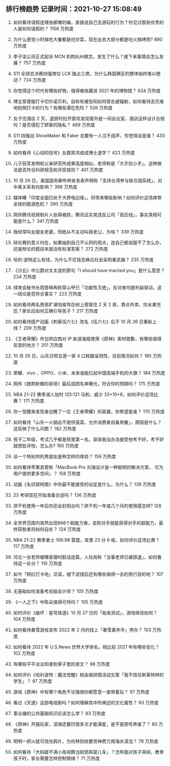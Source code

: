 
## 排行榜趋势 记录时间：2021-10-27 15:08:49
  
  1. 如何看待请假连理由都懒的编，直接说自己去游玩的行为？你见过那些优秀的人是如何请假的？ 1158 万热度
    
  2. 为什么感觉小时候吃大餐都是吃炒菜，现在出去大部分都是吃火锅烤肉? 890 万热度
    
  3. 李子柒公司正式起诉 MCN 机构杭州微念，发生了什么？接下来事情会怎么发展？ 757 万热度
    
  4. S11 全球总决赛四强席位 LCK 独占三席，为什么韩国赛区的整体始终难以撼动？ 724 万热度
    
  5. 你觉得这个时代有哪些好物，值得被收藏进 3021 年的博物馆？ 624 万热度
    
  6. 博主穿便服打卡切尔诺贝利，自称有被告知如何穿衣避辐射，如何看待去灾难地拍照打卡的行为？有哪些潜在危险？ 526 万热度
    
  7. 女子住酒店 2 天，退房时拉开窗帘发现窗外是一间会议室，酒店这样设计合规吗？是否侵犯了顾客的隐私？ 469 万热度
    
  8. S11 四强战 ShowMaker 和 Faker 总要有一人泣不成声，你觉得会是谁？ 430 万热度
    
  9. 如何看待《心动的信号》女嘉宾洪成成博士退学？ 423 万热度
    
  10. 儿子获奖发明和父亲研究所成果高度相似，老师称是「大手拉小手」，这种做法是否符合科研规范和评奖规则？ 401 万热度
    
  11. 10 月 26 日，美国国务卿布林肯发表声明称「支持台湾参与联合国系统」，对中美关系有何影响？ 398 万热度
    
  12. 媒体曝「印度全国已处于大停电边缘」，将带来哪些影响？如何评价这场席卷全球的能源危机？ 390 万热度
    
  13. 网传腾讯视频制片人张萌被抓，腾讯证实其违反公司「高压线」，事实真相可能是什么？ 341 万热度
    
  14. 我经常叫女朋友老婆，但她从不主动叫我老公，为啥？ 339 万热度
    
  15. 辩论赛的意义何在，如果抽到自己不认同的观点，连自己都说服不了怎么办，还是辩论的题目本就没有标准答案？ 272 万热度
    
  16. 哈利·波特这么有钱，为什么不花钱去麻瓜社会采购重武器？ 235 万热度
    
  17. 《沙丘》中公爵对太太说的那句「I should have married you」是什么意思？ 234 万热度
    
  18. 绿发会秘书长周晋峰再称穿山甲已「功能性灭绝」，反对者均是利益驱动，这一结论是否符合事实？ 223 万热度
    
  19. 如何看待两名男孩旷课怕挨骂在树上搭窝住 2 天 2 夜，靠点外卖、捡水果充饥？家长应如何正确引导孩子？ 217 万热度
    
  20. 如何看待国产动画《刺客伍六七》改名《伍六七》后于 10 月 26 日重新上线？ 209 万热度
    
  21. 《王者荣耀》外包供应商对 IP 新游海报使用《原神》素材致歉，有哪些值得反思的地方？ 201 万热度
    
  22. 10 月 26 日，山东日照五莲一家 4 口核酸呈阳性，目前情况如何？ 185 万热度
    
  23. 荣耀、vivo 、OPPO、小米、未来谁能扛起中国高端手机的大旗？ 184 万热度
    
  24. 网传《披荆斩棘的哥哥》最后成团名单曝光，符合你的预期吗？ 175 万热度
    
  25. NBA 21-22 赛季湖人加时 125:121 马刺，威少 33+10+8，如何评价这场比赛？ 171 万热度
    
  26. 你一觉醒来发现身边睡了一位《王者荣耀》的英雄，你希望是谁？ 170 万热度
    
  27. 如何看待「山东一火锅店不提供菠菜，允许消费者自备用餐」，原因是什么？这反映了什么问题？ 162 万热度
    
  28. 孩子二年级，考试几乎都是班里第一名，渐渐我没办法接受他考不好，考不好就想批评他，怎么办? 160 万热度
    
  29. 谈一个特别帅的男朋友是种怎样的体验？ 159 万热度
    
  30. 如何看待苹果高管称「MacBook Pro 刘海设计是一种聪明的解决方案， 可为用户提供更多空间」？ 158 万热度
    
  31. 动画《名侦探柯南》中你最不能接受的设定是什么，为什么？ 139 万热度
    
  32. 23 考研现在开始准备合适吗？ 136 万热度
    
  33. 烘干机使用一年后你还会封阳台吗？烘干机一年或几个月的使用感怎样? 128 万热度
    
  34. 全世界范围内突然出现666个超能力者，击败对手就能获得对手的超能力，最终获胜者将如何自处？ 124 万热度
    
  35. NBA 21-22 赛季勇士 106:98 雷霆，库里 23 分 6 板，如何评价这场比赛？ 117 万热度
    
  36. 河北一女老师被曝查寝时脏话连篇，人社局称「当事老师已被辞退」，如何看待这一处分？ 110 万热度
    
  37. 如今「网红打卡地」泛滥，褪下滤镜后还有哪些值得一去的旅行目的地？ 107 万热度
    
  38. 无基础如何准备考初级会计师？ 105 万热度
    
  39. 《一人之下》中陈朵值得可怜吗？ 105 万热度
    
  40. 如何评价《崩坏：星穹铁道》10 月 27 日的「始发测试」，游戏体验如何？ 104 万热度
    
  41. 如何看待暴雪游戏宣布 2022 年 2 月的线上「暴雪嘉年华」停办？ 103 万热度
    
  42. 如何看待 2022 年 U.S.News 世界大学排名，相比较 2021 年有哪些变化？ 102 万热度
    
  43. 有哪些平平淡淡却虐到骨子里的虐文？ 98 万热度
    
  44. 如何评价《哈利波特：魔法觉醒》桃金娘拼图活动文案「我不信任斯莱特林的学生」？ 97 万热度
    
  45. 游戏《原神》中有哪个角色不论强弱你都愿意一直带着玩？ 97 万热度
    
  46. 看过《天道》这部电视剧吗？如何理解其中所阐述的文化属性？ 93 万热度
    
  47. 事业编的公共基础知识应该怎么学？ 83 万热度
    
  48. 《原神》开服玩家，深渊还要凹很多次才能满星，是不是把号养废了？ 80 万热度
    
  49. 明明一把火就可烧光鸦片，为何林则徐要劳神费力用海水浸泡？ 78 万热度
    
  50. 如何看待「大妈疑不满小孩闹腾当街怒摔婴儿车」？怎样面对孩子哭闹，教育孩子时，家长需要怎样控制情绪？ 71 万热度
    